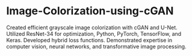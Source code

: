 # Image-Colorization-using-cGAN

Created efficient grayscale image colorization with cGAN and U-Net. Utilized ResNet-34 for optimization, Python, PyTorch, TensorFlow, and Keras. Developed hybrid loss functions. Demonstrated expertise in computer vision, neural networks, and transformative image processing.
